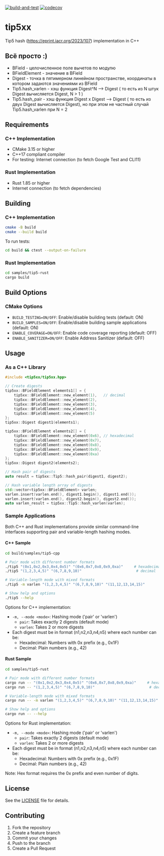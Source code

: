 [![build-and-test](https://github.com/maxirmx/tip5/actions/workflows/build-and-test.yml/badge.svg?branch=main)](https://github.com/maxirmx/tip5/actions/workflows/build-and-test.yml)
[![codecov](https://codecov.io/gh/maxirmx/tip5/graph/badge.svg?token=R7ie8bhkCG)](https://codecov.io/gh/maxirmx/tip5)

# tip5xx

Tip5 hash (https://eprint.iacr.org/2023/107) implementation in C++

## Всё просто :)

- BField - целочисленное поле вычетов по модулю
- BFieldElement - значение в BField
- Digest - точка в пятимерном линейном пространстве, координаты в котором задаются значениями из BField
- Tip5.hash_varlen - хэш функция Digest^N --> Digest ( то есть из N штук Digest вычисляется Digest, N > 1 )
- Tip5.hash_pair - хэш функция Digest x Digest --> Digest ( то есть из двух Digest вычисляется Digest), но при этом не частный случай Tip5.hash_varlen при N = 2

## Requirements

### C++ Implementation
- CMake 3.15 or higher
- C++17 compliant compiler
- For testing: Internet connection (to fetch Google Test and CLI11)

### Rust Implementation
- Rust 1.85 or higher
- Internet connection (to fetch dependencies)

## Building

### C++ Implementation
```bash
cmake -B build
cmake --build build
```

To run tests:
```bash
cd build && ctest --output-on-failure
```

### Rust Implementation
```bash
cd samples/tip5-rust
cargo build
```

## Build Options

### CMake Options
- `BUILD_TESTING=ON/OFF`: Enable/disable building tests (default: ON)
- `BUILD_SAMPLES=ON/OFF`: Enable/disable building sample applications (default: ON)
- `ENABLE_COVERAGE=ON/OFF`: Enable code coverage reporting (default: OFF)
- `ENABLE_SANITIZER=ON/OFF`: Enable Address Sanitizer (default: OFF)

## Usage

### As a C++ Library

```cpp
#include <tip5xx/tip5xx.hpp>

// Create digests
tip5xx::BFieldElement elements1[] = {
    tip5xx::BFieldElement::new_element(1),   // decimal
    tip5xx::BFieldElement::new_element(2),
    tip5xx::BFieldElement::new_element(3),
    tip5xx::BFieldElement::new_element(4),
    tip5xx::BFieldElement::new_element(5)
};
tip5xx::Digest digest1(elements1);

tip5xx::BFieldElement elements2[] = {
    tip5xx::BFieldElement::new_element(0x6), // hexadecimal
    tip5xx::BFieldElement::new_element(0x7),
    tip5xx::BFieldElement::new_element(0x8),
    tip5xx::BFieldElement::new_element(0x9),
    tip5xx::BFieldElement::new_element(0xa)
};
tip5xx::Digest digest2(elements2);

// Hash pair of digests
auto result = tip5xx::Tip5::hash_pair(digest1, digest2);

// Hash variable length array of digests
std::vector<tip5xx::BFieldElement> varlen;
varlen.insert(varlen.end(), digest1.begin(), digest1.end());
varlen.insert(varlen.end(), digest2.begin(), digest2.end());
auto varlen_result = tip5xx::Tip5::hash_varlen(varlen);
```

### Sample Applications

Both C++ and Rust implementations provide similar command-line interfaces supporting pair and variable-length hashing modes.

#### C++ Sample

```bash
cd build/samples/tip5-cpp

# Pair mode with different number formats
./tip5 "(0x1,0x2,0x3,0x4,0x5)" "(0x6,0x7,0x8,0x9,0xa)"     # hexadecimal
./tip5 "(1,2,3,4,5)" "(6,7,8,9,10)"                         # decimal

# Variable-length mode with mixed formats
./tip5 -m varlen "(1,2,3,4,5)" "(6,7,8,9,10)" "(11,12,13,14,15)"

# Show help and options
./tip5 --help
```

Options for C++ implementation:
- `-m, --mode <mode>`: Hashing mode ('pair' or 'varlen')
  - `pair`: Takes exactly 2 digests (default mode)
  - `varlen`: Takes 2 or more digests
- Each digest must be in format (n1,n2,n3,n4,n5) where each number can be:
  - Hexadecimal: Numbers with 0x prefix (e.g., 0x1F)
  - Decimal: Plain numbers (e.g., 42)

#### Rust Sample

```bash
cd samples/tip5-rust

# Pair mode with different number formats
cargo run -- "(0x1,0x2,0x3,0x4,0x5)" "(0x6,0x7,0x8,0x9,0xa)"     # hexadecimal
cargo run -- "(1,2,3,4,5)" "(6,7,8,9,10)"                         # decimal

# Variable-length mode with mixed formats
cargo run -- -m varlen "(1,2,3,4,5)" "(6,7,8,9,10)" "(11,12,13,14,15)"

# Show help and options
cargo run -- --help
```

Options for Rust implementation:
- `-m, --mode <mode>`: Hashing mode ('pair' or 'varlen')
  - `pair`: Takes exactly 2 digests (default mode)
  - `varlen`: Takes 2 or more digests
- Each digest must be in format (n1,n2,n3,n4,n5) where each number can be:
  - Hexadecimal: Numbers with 0x prefix (e.g., 0x1F)
  - Decimal: Plain numbers (e.g., 42)

Note: Hex format requires the 0x prefix and even number of digits.

## License

See the [LICENSE](LICENSE) file for details.

## Contributing

1. Fork the repository
2. Create a feature branch
3. Commit your changes
4. Push to the branch
5. Create a Pull Request
